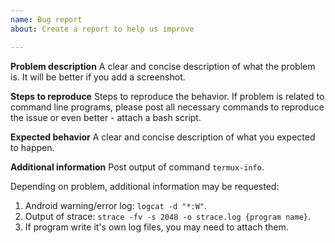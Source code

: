 ```yaml
---
name: Bug report
about: Create a report to help us improve

---
```


<!-- Important note: Refusing to provide needed information may result in issue closing. -->

**Problem description**
A clear and concise description of what the problem is. It will be better if you add a screenshot.

**Steps to reproduce**
Steps to reproduce the behavior. If problem is related to command line programs, please post all necessary commands to reproduce the issue or even better - attach a bash script.

**Expected behavior**
A clear and concise description of what you expected to happen.

**Additional information**
Post output of command `termux-info`.

Depending on problem, additional information may be requested:

1. Android warning/error log: `logcat -d "*:W"`.
2. Output of strace: `strace -fv -s 2048 -o strace.log {program name}`.
3. If program write it's own log files, you may need to attach them.
